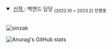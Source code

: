 
<!--[![Solved.ac Profile](http://mazassumnida.wtf/api/v2/generate_badge?boj=kawaiibbit)](https://solved.ac/kawaiibbit)-->

<details open> &nbsp;
<summary>
         &nbsp;<a href = "">신작 </a>: 백엔드 담당 <sub>(2022.10 ~ 2023.2)  진행중</sub> 
 </summary>
 
  ![sinzak](https://user-images.githubusercontent.com/94730032/201578971-0ddbf27c-4ae5-4f66-bf21-00bdf3c1811b.jpg)

 </details>
         
![Anurag's GitHub stats](https://github-readme-stats.vercel.app/api?username=starwook&show_icons=true&theme=radical)
         

<!--[![Top Langs](https://github-readme-stats.vercel.app/api/top-langs/?username=starwook&layout=compact)](https://github.com/깃허브아이디/github-readme-stats)-->

<!--
**starwook/starwook** is a ✨ _special_ ✨ repository because its `README.md` (this file) appears on your GitHub profile.

Here are some ideas to get you started:

- 🔭 I’m currently working on ...
- 🌱 I’m currently learning ...
- 👯 I’m looking to collaborate on ...
- 🤔 I’m looking for help with ...
- 💬 Ask me about ...
- 📫 How to reach me: ...
- 😄 Pronouns: ...
- ⚡ Fun fact: ...
-->

